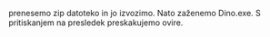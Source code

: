 prenesemo zip datoteko in jo izvozimo. Nato zaženemo Dino.exe. S pritiskanjem na presledek preskakujemo ovire.
